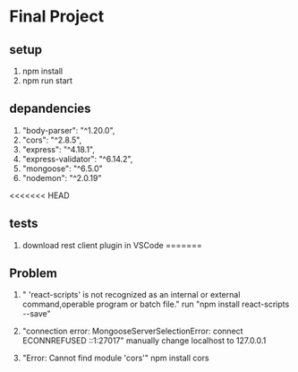 # Final Project

## setup
1. npm install
2. npm run start

## depandencies
1. "body-parser": "^1.20.0",
2. "cors": "^2.8.5",
3. "express": "^4.18.1",
4. "express-validator": "^6.14.2",
5. "mongoose": "^6.5.0"
6. "nodemon": "^2.0.19"

<<<<<<< HEAD
## tests
1. download rest client plugin in VSCode
=======

## Problem
1. " 'react-scripts' is not recognized as an internal or external command,operable program or batch file."
    run "npm install react-scripts --save"
    
2. "connection error: MongooseServerSelectionError: connect ECONNREFUSED ::1:27017"
    manually change localhost to 127.0.0.1

3. "Error: Cannot find module 'cors'"
    npm install cors
